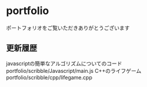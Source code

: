 # portfolio
ポートフォリオをご覧いただきありがとうございます
## 更新履歴
javascriptの簡単なアルゴリズムについてのコード portfolio/scribble/Javascript/main.js
C++のライフゲーム portfolio/scribble/cpp/lifegame.cpp
